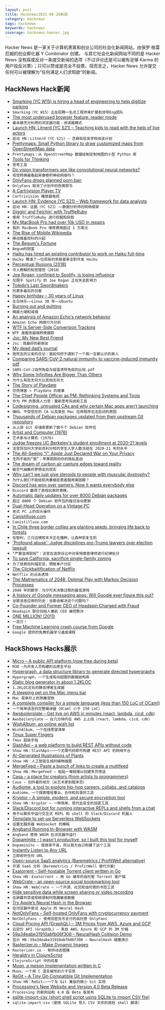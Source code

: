 ```yaml
---
layout: post
title: Hacknews2021-08-26新闻
category: Hacknews
tags: hacknews
keywords: hacknews
coverage: hacknews-banner.jpg
---
```


Hacker News 是一家关于计算机黑客和创业公司的社会化新闻网站，由保罗·格雷厄姆的创业孵化器 Y Combinator 创建。
与其它社会化新闻网站不同的是 Hacker News 没有踩或反对一条提交新闻的选项（不过评论还是可以被有足够 Karma 的用户投反对票）；只可以赞或是完全不投票。简而言之，Hacker News 允许提交任何可以被理解为“任何满足人们求知欲”的新闻。

## HackNews Hack新闻


- [Smarking (YC W15) is hiring a head of engineering to help digitize parking](https://jobs.lever.co/smarking/91ecceff-db7b-463f-bd6e-c348bcaec567)
- `Smarking（YC W15）正在招聘一名总工程师来扩展和领导Eng团队`
- [The most underused browser feature: reader mode](https://frankgroeneveld.nl/2021/08/24/most-underused-browser-feature/)
- `最未被充分利用的浏览器功能：阅读器模式`
- [Launch HN: Litnerd (YC S21) – Teaching kids to read with the help of live actors](item?id=28300640)
- `启动 HN：Litnerd (YC S21) – 芝麻街启发学校阅读计划`
- [Prettymaps: Small Python library to draw customized maps from OpenStreetMap data](https://github.com/marceloprates/prettymaps)
- `Prettymaps：从 OpenStreetMap 数据绘制定制地图的小型 Python 库`
- [Tools for Thinking](https://www.juliendesrosiers.com/2021/08/21/tools-for-thinking.php)
- `思考工具`
- [Do vision transformers see like convolutional neural networks?](https://arxiv.org/abs/2108.08810)
- `视觉转换器看起来像卷积神经网络吗？`
- [OnlyFans drops planned porn ban](https://variety.com/2021/digital/news/onlyfans-drops-porn-ban-sexually-explicit-policy-1235048705/)
- `OnlyFans 取消了计划中的色情禁令`
- [A Cartrivision Player TV](https://twitter.com/Foone/status/1423369057181454339)
- `Cartrivision 播放器电视`
- [Launch HN: Evidence (YC S21) – Web framework for data analysts](item?id=28304781)
- `启动 HN：证据（YC S21）——数据分析师的网络框架`
- [Diggin’ and Fetchin’ with TruffleRuby](https://shopify.engineering/dig-fetch-truffleruby)
- `使用 TruffleRuby 进行挖掘和获取`
- [My MacBook Pro had over 10k USD in repairs](https://pqvst.com/2021/08/24/my-macbook-pro/)
- `我的 MacBook Pro 维修费用超过 1 万美元`
- [The Rise of Mobile Wikipedia](https://yuri.is/writing/the-rise-of-mobile-wikipedia/)
- `移动维基百科的兴起`
- [The Begum's Fortune](https://en.wikipedia.org/wiki/The_Begum%27s_Fortune)
- `Begum的财富`
- [Haiku has hired an existing contributor to work on Haiku full-time](https://www.haiku-os.org/news/2021-08-25_hiring_waddlesplash/)
- `Haiku 聘请了一位现有的贡献者来全职开发 Haiku`
- [Perceptual Illusions (2018)](https://nautil.us/blog/12-mind_bending-perceptual-illusions)
- `令人费解的知觉错觉（2018）`
- [Joe Rogan, confined to Spotify, is losing influence](https://www.theverge.com/22632213/joe-rogan-experience-spotify-exclusive-audience-reach)
- `仅限于 Spotify 的 Joe Rogan 正在失去影响力`
- [Toledo’s Last Swordmakers](https://www.theguardian.com/world/2021/aug/24/toledos-last-swordmakers-refuse-to-give-up-on-their-ancient-craft)
- `托莱多最后的剑客`
- [Happy birthday – 30 years of Linux](https://ubuntu.com/blog/happy-birthday-30-years-of-linux)
- `生日快乐——Linux 30 年——Ubuntu`
- [Burning out and quitting](https://mayakaczorowski.com/blogs/burnout)
- `精疲力竭和戒烟`
- [An analysis of Amazon Echo's network behavior](https://arxiv.org/abs/2105.13500)
- `Amazon Echo 网络行为分析`
- [WTF Is Server-Side Conversion Tracking](https://digiday.com/marketing/wtf-is-server-side-conversion-tracking/)
- `WTF 是服务器端转换跟踪`
- [Jsc: My New Best Friend](https://furbo.org/2021/08/25/jsc-my-new-best-friend/)
- `Jsc：我最好的新朋友`
- [My dead dad’s journal](https://www.seanblanda.com/my-dead-dads-journal-how-i-finally-met-a-man-i-knew-for-my-entire-life/)
- `我死去的父亲的日记：我如何终于遇到了一个我一生都认识的男人`
- [Comparing SARS-CoV-2 natural immunity to vaccine-induced immunity pdf](https://www.medrxiv.org/content/10.1101/2021.08.24.21262415v1.full.pdf)
- `SARS-CoV-2自然免疫与疫苗诱导免疫的比较.pdf`
- [Why Some Infinities Are Bigger Than Others](https://www.scientificamerican.com/article/a-deep-math-dive-into-why-some-infinities-are-bigger-than-others/)
- `为什么有些无穷大比其他无穷大`
- [The Story of Playdate](https://panic.com/blog/the-story-of-playdate/)
- `恐慌博客 » Playdate 的故事`
- [The Chief People Officer as PM: Rethinking Systems and Tools](https://review.firstround.com/the-chief-people-officer-as-pm:-rethinking-the-systems-and-tools-that-run-the-company)
- `作为 PM 的首席人力官：重新思考系统和工具`
- [Codesigning, untrusted CAs and why certain Mac apps aren’t launching](https://derflounder.wordpress.com/2021/08/24/codesigning-untrusted-certificate-authorities-and-why-certain-apps-arent-launching/)
- `编码、不受信任的 CA 以及某些 Mac 应用程序无法启动的原因`
- [Thousands of Debian packages updated from their upstream Git repository](https://www.jelmer.uk/fresh-builds.html)
- `从上游 Git 存储库更新了数千个 Debian 软件包`
- [Artist and Computer (1976)](https://www.atariarchives.org/artist/)
- `艺术家与计算机 (1976)`
- [Judge freezes UC Berkeley's student enrollment at 2020-21 levels](https://www.berkeleyside.org/2021/08/24/judge-freezes-uc-berkeleys-student-enrollment-at-2020-21-levels)
- `法官将加州大学伯克利分校的学生入学人数冻结在 2020-21 年的水平`
- [The All-Seeing “i”: Apple Just Declared War on Your Privacy](https://edwardsnowden.substack.com/p/all-seeing-i)
- `无所不能的“我”：苹果刚刚向你的隐私宣战`
- [The dream of carbon air capture edges toward reality](https://e360.yale.edu/features/the-dream-of-co2-air-capture-edges-toward-reality)
- `碳空气捕集的梦想走向现实`
- [Why can't we just give steroids to people with muscular dystrophy?](https://trevorklee.com/why-cant-we-just-give-steroids-to-people-with-muscular-dystrophy/)
- `为什么我们不能给肌肉萎缩症患者服用类固醇？`
- [Discord has won over gamers. Now it wants everybody else](https://www.ft.com/content/7e878e72-38b2-427a-a325-6a419d9f1c88)
- `Discord 赢得了游戏玩家的青睐。`
- [Automatic daily updates for over 8000 Debian packages](https://jelmer.uk/fresh-builds.html)
- `超过 8000 个 Debian 软件包的每日自动更新`
- [Dual-Head Operation on a Vintage PC](https://www.seasip.info/VintagePC/dualhead.html)
- `老式 PC 上的双头操作`
- [Canistilluse.com](https://blog.jim-nielsen.com/2021/canistilluse.com/)
- `Canistilluse.com`
- [In Chile three border collies are planting seeds, bringing life back to forests](http://www.ibtimes.co.uk/chile-three-border-collies-are-planting-seeds-bringing-life-back-forests-destroyed-by-fire-1628737)
- `在智利，三只边境牧羊犬正在播种，让森林恢复生机`
- ['Profound abuse': Judge disciplines pro-Trump lawyers over election lawsuit](https://www.reuters.com/world/us/judge-sanctions-sidney-powell-other-pro-trump-lawyers-who-claimed-voter-fraud-2021-08-25)
- `“严重滥用职权”：法官在选举诉讼中对亲特朗普律师进行纪律处分`
- [To save California, sacrifice single-family zoning](https://www.latimes.com/opinion/story/2021-08-22/editorial-sb9-sb10-california-housing)
- `为了拯救加利福尼亚，牺牲单户分区`
- [The Clickbaitification of Netflix](https://slate.com/culture/2021/08/netflix-top-10-movies-shows-clickbait.html)
- `Netflix 的点击诱饵`
- [The Mathematics of 2048: Optimal Play with Markov Decision Processes](https://jdlm.info/articles/2018/03/18/markov-decision-process-2048.html)
- `2048 年的数学：马尔可夫决策过程的最佳游戏`
- [A history of Google messaging apps: Will Google ever figure this out?](https://arstechnica.com/gadgets/2021/08/a-decade-and-a-half-of-instability-the-history-of-google-messaging-apps/)
- `谷歌消息应用的历史：谷歌会解决这个问题吗？`
- [Co-Founder and Former CEO of Headspin Charged with Fraud](https://www.justice.gov/usao-ndca/pr/co-founder-and-former-ceo-palo-alto-based-start-technology-company-headspin-charged)
- `Headspin 联合创始人兼前 CEO 被控欺诈`
- [ONE MILLION! (2011)](https://blog.whatsapp.com/on-e-millio-n)
- `一百万！ `
- [Free Machine Learning crash course from Google](https://developers.google.com/machine-learning/crash-course/)
- `Google 提供的免费机器学习速成课程`


## HackShows Hacks展示

- [ Micro – A public API platform (now free during beta)](https://m3o.com)
- `M3O –为开发人员构建的云原生平台`
- [ Hypergraph, a data structure library to generate directed hypergraphs](https://github.com/yamafaktory/hypergraph)
- `Hypergraph，一个生成有向超图的数据结构库`
- [ Static blog generator in about 1.2KLOC](http://johnbokma.com/articles/tumblelog/)
- `1.2KLOC左右的静态博客生成器`
- [ A sleeping pet on the Mac menu bar](https://apps.apple.com/jp/app/petbar-a-pet-on-your-menu-bar/id1580266242?l=en&mt=12)
- `Mac 菜单栏上的熟睡宠物`
- [ A complete compiler for a simple language (less than 150 LoC of OCaml)](https://gist.github.com/p4bl0-/9f4e950e6c06fbba7e168097d89b0e46)
- `一个简单语言的完整编译器（OCaml 小于 150 LoC）`
- [ Awsboilerplate – Get live on AWS in minutes (react, lambda, cicd, cdk)](https://github.com/geod/awsboilerplate)
- `Awsboilerplate – 在几分钟内在 AWS 上上线（react、lambda、cicd、cdk）`
- [ WishAlbum, an online wish list](https://wishalbum.com)
- `WishAlbum，一个在线愿望清单`
- [ Tmux Super Fingers](https://github.com/artemave/tmux_super_fingers)
- `Tmux 超级手指`
- [ SlashApi – a web platform to build REST APIs without code](https://slashapi.com/)
- `Show HN：SlashApi——一个无需代码即可构建 REST API 的网络平台`
- [ AI-Generated Illustrations of Plants](https://www.easyzoom.com/imageaccess/2128f27845ed4921b3143004dc550c3e)
- `Show HN：人工智能生成的植物插图`
- [ MergeFeed – Paste a bunch of links to create a multifeed](https://mergefeed.net/)
- `Show HN：MergeFeed – 粘贴一堆链接以创建多页馈送`
- [ Casa – a place for creators (from artists to programmers)](item?id=28287850)
- `Casa – 创作者的地方（从艺术家到程序员）`
- [ Audiome, a tool to explore hip-hop careers, collabs, and catalogs](https://www.audiome.io)
- `Audiome，一个探索嘻哈事业、合作和目录的工具`
- [ Kryptor – A simple, modern, and secure encryption tool](https://www.kryptor.co.uk/)
- `Show HN：Kryptor – 一种简单、现代且安全的加密工具`
- [ Slack/Discord bot for running interactive REPLs and shells from a chat](https://github.com/binwiederhier/replbot)
- `用于从聊天中运行交互式 REPL 和 shell 的 Slack/Discord 机器人`
- [ Template to set-up Serverless WebSockets](https://github.com/rlingineni/serverless-websockets-template)
- `设置无服务器 WebSocket 的模板`
- [ Angband Running In-Browser with WASM](https://ridiculousfish.com/blog/posts/shelob-angband-in-wasm.html)
- `Angband 使用 WASM 在浏览器中运行`
- [ Dopaminite – I wasn't productive, so I built this tool for myself](https://www.reddit.com/r/productivity/comments/p1vpap/i_wasnt_productive_so_i_built_this_tool_for_myself/)
- `Dopaminite – 我效率不高，所以我为自己构建了这个工具`
- [ Instantly Listen to Any URL](https://www.per.quest/)
- `立即收听任何 URL`
- [ Open-source SaaS analytics (Baremetrics / ProfitWell alternative)](https://github.com/mike-paper/pulse)
- `开源 SaaS 分析（Baremetrics / ProfitWell 替代方案）`
- [ Exatorrent – Self-hostable Torrent client written in Go](https://github.com/varbhat/exatorrent)
- `Show HN：Exatorrent – 用 Go 编写的自托管 Torrent 客户端`
- [ WebCrate – an open-source social bookmarking tool](https://webcrate.app)
- `Show HN：WebCrate – 一个开源、社交和自托管的书签工具`
- [ Hide sensitive data while screen sharing or video recording](https://blurdata.net/)
- `在屏幕共享或视频录制时隐藏敏感数据`
- [ Try Apple’s Neural Hash in the Browser](https://huggingface.co/spaces/akhaliq/AppleNeuralHash2ONNX)
- `在浏览器中尝试 Apple 的 Neural Hash`
- [ NotOnlyFans – Self-hosted OnlyFans with cryptocurrency payment](https://github.com/easychen/not-only-fans)
- `NotOnlyFans – 使用加密货币支付的自托管 OnlyFans`
- [ Cloud Pricing API (GraphQL) – 3M Prices from AWS, Azure and GCP](https://github.com/infracost/cloud-pricing-api)
- `云定价 API (GraphQL) – 来自 AWS、Azure 和 GCP 的 3M 价格`
- [ 59a34eabe31910abfb06f308 – NeuralHash Collision Demo](https://thishashcollisionisnotporn.com)
- `显示 HN：59a34eabe31910abfb06f308 – NeuralHash 碰撞演示`
- [ Rasterizer.io – Make Dynamic Images](https://rasterizer.io)
- `Rasterizer.io - 制作动态图像`
- [ Heraldry in ClojureScript](https://heraldry.digital)
- `ClojureScript 中的纹章`
- [ Muon, a meson implementation written in C](https://sr.ht/~lattis/muon)
- `Muon，一个用 C 语言编写的介子实现`
- [ ReGit – A Tiny Git-Compatible Git Implementation](https://github.com/WithGJR/regit-go)
- `Show HN：ReGit——一个与 Git 兼容的微小 Git 实现`
- [ Processing's New Website and Version 4.0 Beta Release](https://processing.org/)
- `Processing 的新网站和 4.0 版 Beta 版发布`
- [ sqlite-import-csv (short shell script using SQLite to import CSV file)](https://github.com/SixArm/sqlite-import-csv)
- `sqlite-import-csv（使用 SQLite 导入 CSV 文件的简短 shell 脚本）`

